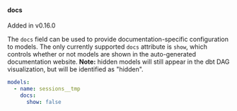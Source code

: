 #### docs

<Changelog> Added in v0.16.0 </Changelog>

The `docs` field can be used to provide documentation-specific configuration to models. The only currently supported `docs` attribute is `show`, which controls whether or not models are shown in the auto-generated documentation website. **Note:** hidden models will still appear in the dbt DAG visualization, but will be identified as "hidden".

```yml
models:
  - name: sessions__tmp
    docs:
      show: false
```
